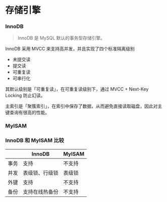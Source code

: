 # 存储引擎

### InnoDB

> InnoDB 是 MySQL 默认的事务型存储引擎。

InnoDB 采用 MVCC 来支持高并发，并且实现了四个标准隔离级别
- 未提交读
- 提交读
- 可重复读
- 可串行化

其默认级别是「可重复读」，在可重复读级别下，通过 MVCC + Next-Key Locking 防止幻读。

主索引是「聚簇索引」，在索引中保存了数据，从而避免直接读取磁盘，因此对主键查询有很高的性能。




### MyISAM







### InnoDB 和 MyISAM 比较

|  | InnoDB | MyISAM |
| --- | --- | --- |
| 事务 | 支持 | 不支持 |
| 并发 | 表级锁、行级锁 | 表级锁 |
| 外键 | 支持 | 不支持 |
| 备份 | 支持在线热备份 | 不支持 |